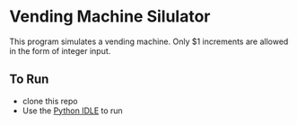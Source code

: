 # Vending Machine Silulator
  This program simulates a vending machine. Only $1 increments are allowed in the form of integer input.

## To Run
  * clone this repo
  * Use the [Python IDLE](https://www.python.org/downloads/) to run
